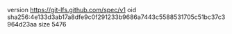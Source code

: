 version https://git-lfs.github.com/spec/v1
oid sha256:4e133d3ab17a8dfe9c0f291233b9686a7443c5588531705c51bc37c3964d23aa
size 5476
